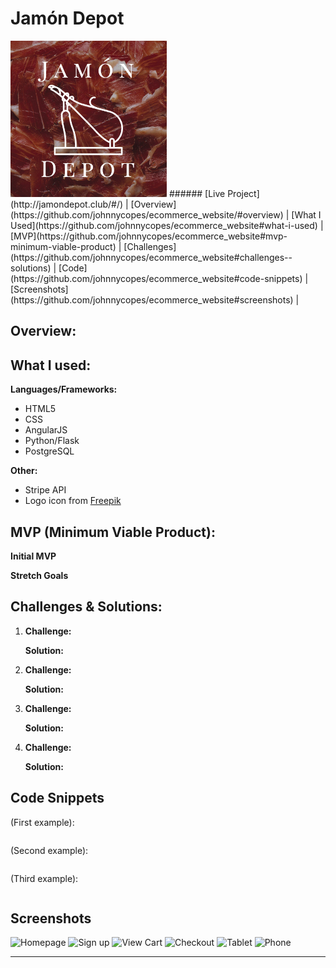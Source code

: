 # Jamón Depot
<img src="static/img/screenshots/jamon_depot.png" alt="Jamón Depot logo" width="250px"/>
######
[Live Project](http://jamondepot.club/#/)   |   [Overview](https://github.com/johnnycopes/ecommerce_website/#overview)   |   [What I Used](https://github.com/johnnycopes/ecommerce_website#what-i-used)   |   [MVP](https://github.com/johnnycopes/ecommerce_website#mvp-minimum-viable-product)   |   [Challenges](https://github.com/johnnycopes/ecommerce_website#challenges--solutions)   |   [Code](https://github.com/johnnycopes/ecommerce_website#code-snippets)   | [Screenshots](https://github.com/johnnycopes/ecommerce_website#screenshots)   |

## Overview:


## What I used:
**Languages/Frameworks:**
* HTML5
* CSS
* AngularJS
* Python/Flask
* PostgreSQL

**Other:**
* Stripe API
* Logo icon from [Freepik](http://www.flaticon.com/search?word=spanish%20food/)


## MVP (Minimum Viable Product):


**Initial MVP**


**Stretch Goals**

## Challenges & Solutions:

1.  **Challenge:**

    **Solution:**

2.  **Challenge:**

    **Solution:**

3.  **Challenge:**

    **Solution:**

4. **Challenge:**

    **Solution:**


## Code Snippets

(First example):
```
```

(Second example):
```
```

(Third example):
```
```

## Screenshots
![Homepage](img/screenshots/homepage.png)
![Sign up](img/screenshots/signup.png)
![View Cart](img/screenshots/viewcart.png)
![Checkout](img/screenshots/checkout.png)
![Tablet](img/screenshots/tablet.png)
![Phone](img/screenshots/mobile.png)

********
